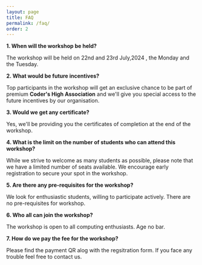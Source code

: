 ```yaml
---
layout: page
title: FAQ
permalink: /faq/
order: 2
---
```


<!--**1. Is it required to bring any required electronic device for the workshop?**

Electronic devices are not required for the workshop, as we aim for a complete detox from electronic gadgets. This will allow participants to fully engage with the hands-on activities and discussions.-->

<!--**2. Is there a fee for accommodations and food, or are they included in the workshop?**

There is no fee for accommodation or food, as they are included in the workshop. This initiative is completely free of charge, with all expenses covered. A refundable safety deposit of Rs. 1000 is required, which will be returned within two days after the completion of the workshop.-->
**1. When will the workshop be held?**

The workshop will be held on 22nd and 23rd July,2024 , the Monday and the Tuesday.

**2. What would be future incentives?**

Top participants in the workshop will get an exclusive chance to be part of premium **Coder's High Association** and we'll give you special access to the future incentives by our organisation.


**3. Would we get any certificate?**

Yes, we'll be providing you the certificates of completion at the end of the workshop.

**4. What is the limit on the number of students who can attend this workshop?**

While we strive to welcome as many students as possible, please note that we have a limited number of seats available. We encourage early registration to secure your spot in the workshop.

<!--**4. Can parents come, or should only the students attend alone?**

Parents are welcome to visit with us and observe the learning atmosphere of IIT Ropar. However, please be aware that accommodation and food for parents are not included in the Rs. 1000 safety deposit. There are several excellent hotels around IIT Ropar for lodging, and numerous dining options available in the cafeteria and nearby.-->

<!--**5. What are the accommodation arrangements during the workshop?**

During the workshop, all students will be provided with shared accommodation. This setup offers them a genuine experience of staying in the hostels at IITs and fosters strong bonds with their roommates. -->

<!--**2. Will there be an offline mode also for the workshop?**

Unfortunately, the workshop for now is in online mode only. -->

<!--**7. Is the travel fee reimbursed?**

No, we regret to inform you that the travel charges are not reimbursed.We recognize this may pose an inconvenience and are exploring options to address this for upcoming workshops. In the meantime, kindly plan your travel arrangements accordingly.-->

**5. Are there any pre-requisites for the workshop?**

We look for enthusiastic students, willing to participate actively. There are no pre-requisites for workshop.

**6. Who all can join the workshop?**

The workshop is open to all computing enthusiasts. Age no bar.

**7. How do we pay the fee for the workshop?**


Please find the payment QR alog with the regsitration form. If you face any trouble feel free to contact us.


<!--**11. When is the list of selected students released?**

Notification emails will be sent to the shortlisted students. Please check your email regularly as you may receive the notification soon. We are actively finalizing the list and will promptly inform all selected students.

**12. I am uncertain about attending the workshop offline. Should I proceed with the payment of the Rs1000 security deposit?**

Making the security deposit is crucial for accurately estimating the number of attendees. Please make the payment only if you are certain about attending the workshop. This measure is essential to minimize food wastage and facilitate effective planning.-->
